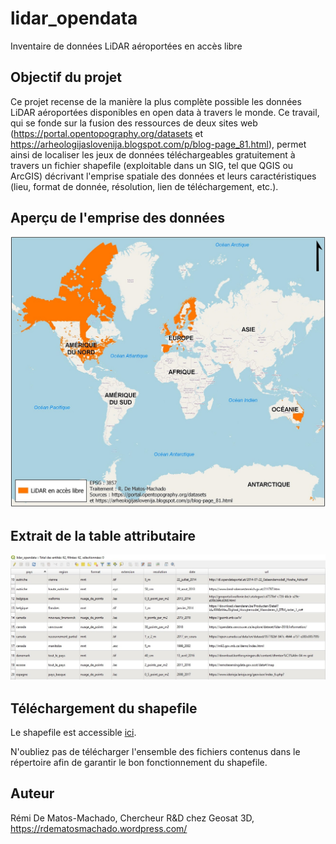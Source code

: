# lidar_opendata
Inventaire de données LiDAR aéroportées en accès libre

## Objectif du projet
Ce projet recense de la manière la plus complète possible les données LiDAR aéroportées disponibles en open data à travers le monde. Ce travail, qui se fonde sur la fusion des ressources de deux sites web (https://portal.opentopography.org/datasets et https://arheologijaslovenija.blogspot.com/p/blog-page_81.html), permet ainsi de localiser les jeux de données téléchargeables gratuitement à travers un fichier shapefile (exploitable dans un SIG, tel que QGIS ou ArcGIS) décrivant l'emprise spatiale des données et leurs caractéristiques (lieu, format de donnée, résolution, lien de téléchargement, etc.).

## Aperçu de l'emprise des données
![Alt text](https://github.com/rdmato33/lidar_opendata/blob/main/figures/emprise.jpg "Optional Title")

## Extrait de la table attributaire
![Alt text](https://github.com/rdmato33/lidar_opendata/blob/main/figures/table_attributaire.jpg "Optional Title")

## Téléchargement du shapefile
Le shapefile est accessible [ici](https://github.com/rdmato33/lidar_opendata/tree/main/shapefile).

N'oubliez pas de télécharger l'ensemble des fichiers contenus dans le répertoire afin de garantir le bon fonctionnement du shapefile.

## Auteur
Rémi De Matos-Machado, Chercheur R&D chez Geosat 3D, https://rdematosmachado.wordpress.com/
